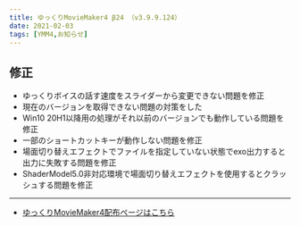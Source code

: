 ```yaml
---
title: ゆっくりMovieMaker4 β24 （v3.9.9.124）
date: 2021-02-03
tags: [YMM4,お知らせ]
---
```

## 修正
- ゆっくりボイスの話す速度をスライダーから変更できない問題を修正
- 現在のバージョンを取得できない問題の対策をした
- Win10 20H1以降用の処理がそれ以前のバージョンでも動作している問題を修正
- 一部のショートカットキーが動作しない問題を修正
- 場面切り替えエフェクトでファイルを指定していない状態でexo出力すると出力に失敗する問題を修正
- ShaderModel5.0非対応環境で場面切り替えエフェクトを使用するとクラッシュする問題を修正

---

- [ゆっくりMovieMaker4配布ページはこちら](../index.md)